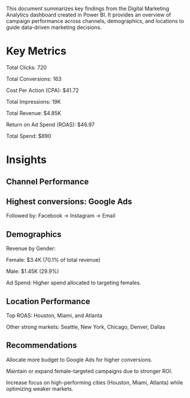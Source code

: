 This document summarizes key findings from the Digital Marketing Analytics dashboard created in Power BI. It provides an overview of campaign performance across channels, demographics, and locations to guide data-driven marketing decisions.

# Key Metrics
Total Clicks: 720

Total Conversions: 163

Cost Per Action (CPA): $41.72

Total Impressions: 19K

Total Revenue: $4.85K

Return on Ad Spend (ROAS): $46.97

Total Spend: $890

# Insights
## Channel Performance
## Highest conversions: Google Ads

Followed by: Facebook → Instagram → Email

## Demographics
Revenue by Gender:

Female: $3.4K (70.1% of total revenue)

Male: $1.45K (29.9%)

Ad Spend: Higher spend allocated to targeting females.

## Location Performance
Top ROAS: Houston, Miami, and Atlanta

Other strong markets: Seattle, New York, Chicago, Denver, Dallas

## Recommendations
Allocate more budget to Google Ads for higher conversions.

Maintain or expand female-targeted campaigns due to stronger ROI.

Increase focus on high-performing cities (Houston, Miami, Atlanta) while optimizing weaker markets.

